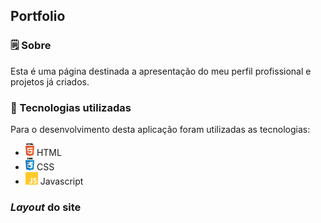 ## Portfolio

### 🗒 Sobre

Esta é uma página destinada a apresentação do meu perfil profissional e projetos já criados.

### 🔧 Tecnologias utilizadas
Para o desenvolvimento desta aplicação foram utilizadas as tecnologias:
  - <img src="assets/html.png" height="20"> HTML
  - <img src="assets/css.png" height="20"> CSS 
  - <img src="assets/js.png" height="20"> Javascript 

  ### *Layout* do site
  
